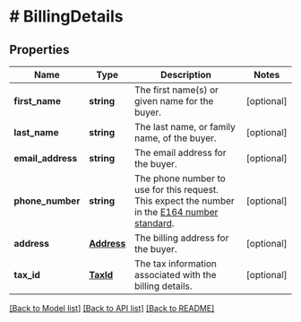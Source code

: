 # # BillingDetails

## Properties

Name | Type | Description | Notes
------------ | ------------- | ------------- | -------------
**first_name** | **string** | The first name(s) or given name for the buyer. | [optional]
**last_name** | **string** | The last name, or family name, of the buyer. | [optional]
**email_address** | **string** | The email address for the buyer. | [optional]
**phone_number** | **string** | The phone number to use for this request. This expect the number in the [E164 number standard](https://www.twilio.com/docs/glossary/what-e164). | [optional]
**address** | [**Address**](Address.md) | The billing address for the buyer. | [optional]
**tax_id** | [**TaxId**](TaxId.md) | The tax information associated with the billing details. | [optional]

[[Back to Model list]](../../README.md#models) [[Back to API list]](../../README.md#endpoints) [[Back to README]](../../README.md)
